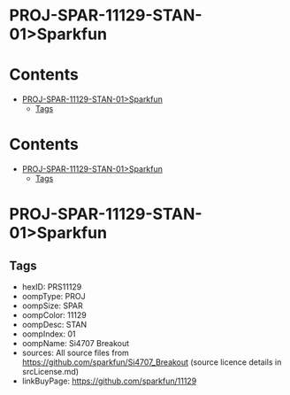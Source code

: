 
PROJ-SPAR-11129-STAN-01>Sparkfun
================================

Contents
========

* [PROJ-SPAR-11129-STAN-01>Sparkfun](#proj-spar-11129-stan-01sparkfun)
	* [Tags](#tags)

Contents
========

* [PROJ-SPAR-11129-STAN-01>Sparkfun](#proj-spar-11129-stan-01sparkfun)
	* [Tags](#tags)

# PROJ-SPAR-11129-STAN-01>Sparkfun

## Tags

- hexID: PRS11129
- oompType: PROJ
- oompSize: SPAR
- oompColor: 11129
- oompDesc: STAN
- oompIndex: 01
- oompName: Si4707 Breakout
- sources: All source files from https://github.com/sparkfun/Si4707_Breakout (source licence details in srcLicense.md)
- linkBuyPage: https://github.com/sparkfun/11129

